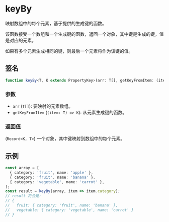 # keyBy

映射数组中的每个元素，基于提供的生成键的函数。

该函数接受一个数组和一个生成键的函数，返回一个对象，其中键是生成的键，值是对应的元素。

如果有多个元素生成相同的键，则最后一个元素将作为该键的值。

## 签名

```typescript
function keyBy<T, K extends PropertyKey>(arr: T[], getKeyFromItem: (item: T) => K): Record<K, T>;
```

### 参数

- `arr` (`T[]`): 要映射的元素数组。
- `getKeyFromItem` (`(item: T) => K`): 从元素生成键的函数。

### 返回值

(`Record<K, T>`) 一个对象，其中键映射到数组中的每个元素。

## 示例

```typescript
const array = [
  { category: 'fruit', name: 'apple' },
  { category: 'fruit', name: 'banana' },
  { category: 'vegetable', name: 'carrot' },
];
const result = keyBy(array, item => item.category);
// result 将会是:
// {
//   fruit: { category: 'fruit', name: 'banana' },
//   vegetable: { category: 'vegetable', name: 'carrot' }
// }
```
